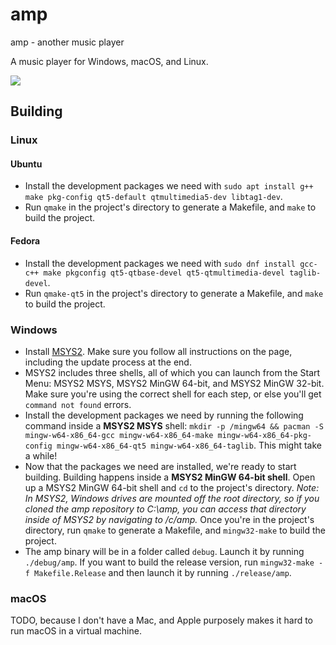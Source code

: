# amp
amp - another music player

A music player for Windows, macOS, and Linux.

<img src="https://i.imgur.com/sWu9CkD.png">

## Building

### Linux

#### Ubuntu
* Install the development packages we need with `sudo apt install g++ make pkg-config qt5-default qtmultimedia5-dev libtag1-dev`.
* Run `qmake` in the project's directory to generate a Makefile, and `make` to build the project.

#### Fedora
* Install the development packages we need with `sudo dnf install gcc-c++ make pkgconfig qt5-qtbase-devel qt5-qtmultimedia-devel taglib-devel`.
* Run `qmake-qt5` in the project's directory to generate a Makefile, and `make` to build the project.

### Windows
* Install [MSYS2](http://msys2.github.io/). Make sure you follow all instructions on the page, including the update process at the end.
* MSYS2 includes three shells, all of which you can launch from the Start Menu: MSYS2 MSYS, MSYS2 MinGW 64-bit, and MSYS2 MinGW 32-bit. Make sure you're using the correct shell for each step, or else you'll get `command not found` errors.
* Install the development packages we need by running the following command inside a **MSYS2 MSYS** shell: `mkdir -p /mingw64 && pacman -S mingw-w64-x86_64-gcc mingw-w64-x86_64-make mingw-w64-x86_64-pkg-config mingw-w64-x86_64-qt5 mingw-w64-x86_64-taglib`. This might take a while!
* Now that the packages we need are installed, we're ready to start building. Building happens inside a **MSYS2 MinGW 64-bit shell**. Open up a MSYS2 MinGW 64-bit shell and `cd` to the project's directory. *Note: In MSYS2, Windows drives are mounted off the root directory, so if you cloned the amp repository to C:\amp, you can access that directory inside of MSYS2 by navigating to /c/amp.* Once you're in the project's directory, run `qmake` to generate a Makefile, and `mingw32-make` to build the project.
* The amp binary will be in a folder called `debug`. Launch it by running `./debug/amp`. If you want to build the release version, run `mingw32-make -f Makefile.Release` and then launch it by running `./release/amp`.

### macOS
TODO, because I don't have a Mac, and Apple purposely makes it hard to run macOS in a virtual machine.
